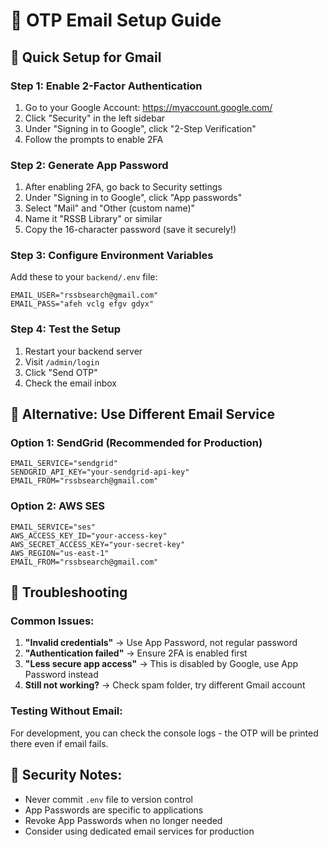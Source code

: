 # 📧 OTP Email Setup Guide

## 🚀 Quick Setup for Gmail

### Step 1: Enable 2-Factor Authentication

1. Go to your Google Account: https://myaccount.google.com/
2. Click "Security" in the left sidebar
3. Under "Signing in to Google", click "2-Step Verification"
4. Follow the prompts to enable 2FA

### Step 2: Generate App Password

1. After enabling 2FA, go back to Security settings
2. Under "Signing in to Google", click "App passwords"
3. Select "Mail" and "Other (custom name)"
4. Name it "RSSB Library" or similar
5. Copy the 16-character password (save it securely!)

### Step 3: Configure Environment Variables

Add these to your `backend/.env` file:

```env
EMAIL_USER="rssbsearch@gmail.com"
EMAIL_PASS="afeh vclg efgv gdyx"
```

### Step 4: Test the Setup

1. Restart your backend server
2. Visit `/admin/login`
3. Click "Send OTP"
4. Check the email inbox

## 🔧 Alternative: Use Different Email Service

### Option 1: SendGrid (Recommended for Production)

```env
EMAIL_SERVICE="sendgrid"
SENDGRID_API_KEY="your-sendgrid-api-key"
EMAIL_FROM="rssbsearch@gmail.com"
```

### Option 2: AWS SES

```env
EMAIL_SERVICE="ses"
AWS_ACCESS_KEY_ID="your-access-key"
AWS_SECRET_ACCESS_KEY="your-secret-key"
AWS_REGION="us-east-1"
EMAIL_FROM="rssbsearch@gmail.com"
```

## 🐛 Troubleshooting

### Common Issues:

1. **"Invalid credentials"** → Use App Password, not regular password
2. **"Authentication failed"** → Ensure 2FA is enabled first
3. **"Less secure app access"** → This is disabled by Google, use App Password instead
4. **Still not working?** → Check spam folder, try different Gmail account

### Testing Without Email:

For development, you can check the console logs - the OTP will be printed there even if email fails.

## 🔐 Security Notes:

- Never commit `.env` file to version control
- App Passwords are specific to applications
- Revoke App Passwords when no longer needed
- Consider using dedicated email services for production
